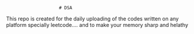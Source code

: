                         # DSA 
This repo is created for the daily uploading of the codes written on any platform specially leetcode....  and to make your memory sharp and helathy                      
